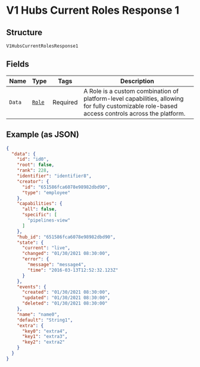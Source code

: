 
# V1 Hubs Current Roles Response 1

## Structure

`V1HubsCurrentRolesResponse1`

## Fields

| Name | Type | Tags | Description |
|  --- | --- | --- | --- |
| `Data` | [`Role`](../../doc/models/role.md) | Required | A Role is a custom combination of platform-level capabilities, allowing for fully customizable role-based access controls across the platform. |

## Example (as JSON)

```json
{
  "data": {
    "id": "id0",
    "root": false,
    "rank": 228,
    "identifier": "identifier8",
    "creator": {
      "id": "651586fca6078e98982dbd90",
      "type": "employee"
    },
    "capabilities": {
      "all": false,
      "specific": [
        "pipelines-view"
      ]
    },
    "hub_id": "651586fca6078e98982dbd90",
    "state": {
      "current": "live",
      "changed": "01/30/2021 08:30:00",
      "error": {
        "message": "message4",
        "time": "2016-03-13T12:52:32.123Z"
      }
    },
    "events": {
      "created": "01/30/2021 08:30:00",
      "updated": "01/30/2021 08:30:00",
      "deleted": "01/30/2021 08:30:00"
    },
    "name": "name0",
    "default": "String1",
    "extra": {
      "key0": "extra4",
      "key1": "extra3",
      "key2": "extra2"
    }
  }
}
```

